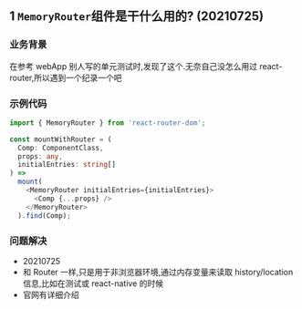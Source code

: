 ## 1 `MemoryRouter`组件是干什么用的? (20210725)

### 业务背景

在参考 webApp 别人写的单元测试时,发现了这个.无奈自己没怎么用过 react-router,所以遇到一个纪录一个吧

### 示例代码

```typescript
import { MemoryRouter } from 'react-router-dom';

const mountWithRouter = (
  Comp: ComponentClass,
  props: any,
  initialEntries: string[]
) =>
  mount(
    <MemoryRouter initialEntries={initialEntries}>
      <Comp {...props} />
    </MemoryRouter>
  ).find(Comp);
```

### 问题解决

- 20210725
- 和 Router 一样,只是用于非浏览器环境,通过内存变量来读取 history/location 信息,比如在测试或 react-native 的时候
- 官网有详细介绍
